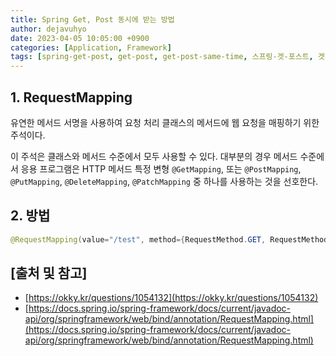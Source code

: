 ```yaml
---
title: Spring Get, Post 동시에 받는 방법
author: dejavuhyo
date: 2023-04-05 10:05:00 +0900
categories: [Application, Framework]
tags: [spring-get-post, get-post, get-post-same-time, 스프링-겟-포스트, 겟-포스트, 겟-포스트-동시]
---
```


## 1. RequestMapping
유연한 메서드 서명을 사용하여 요청 처리 클래스의 메서드에 웹 요청을 매핑하기 위한 주석이다.

이 주석은 클래스와 메서드 수준에서 모두 사용할 수 있다. 대부분의 경우 메서드 수준에서 응용 프로그램은 HTTP 메서드 특정 변형 `@GetMapping`, 또는 `@PostMapping`, `@PutMapping`, `@DeleteMapping`, `@PatchMapping` 중 하나를 사용하는 것을 선호한다.

## 2. 방법

```java
@RequestMapping(value="/test", method={RequestMethod.GET, RequestMethod.POST})
```

## [출처 및 참고]
* [https://okky.kr/questions/1054132](https://okky.kr/questions/1054132)
* [https://docs.spring.io/spring-framework/docs/current/javadoc-api/org/springframework/web/bind/annotation/RequestMapping.html](https://docs.spring.io/spring-framework/docs/current/javadoc-api/org/springframework/web/bind/annotation/RequestMapping.html)
